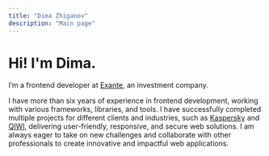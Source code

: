 ```yaml
---
title: "Dima Zhiganov"
description: "Main page"
---
```


# Hi! I'm Dima.

I’m a frontend developer at [Exante](https://exante.eu/), an investment company.

I have more than six years of experience in frontend development, working with various frameworks, libraries, and tools. I have successfully completed multiple projects for different clients and industries, such as [Kaspersky](https://www.kaspersky.com/) and [QIWI](https://qiwi.com/), delivering user-friendly, responsive, and secure web solutions. I am always eager to take on new challenges and collaborate with other professionals to create innovative and impactful web applications.
